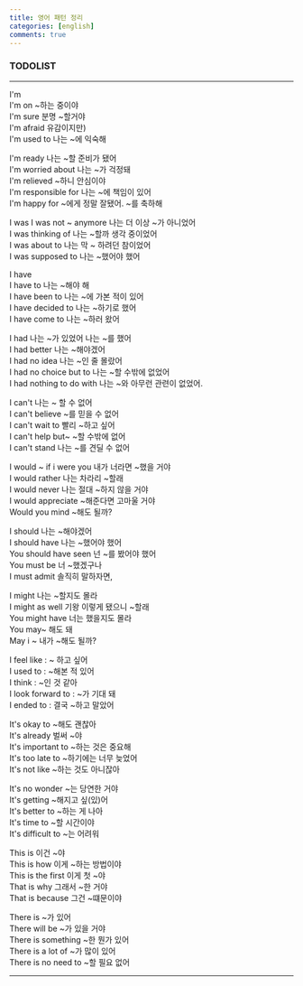 ```yaml
---
title: 영어 패턴 정리
categories: [english]
comments: true
---
```


### TODOLIST

***

I'm <br>
I'm on ~하는 중이야<br>
I'm sure 분명 ~할거야<br>
I'm afraid 유감이지만) <br>
I'm used to 나는 ~에 익숙해<br>

I'm ready 나는 ~할 준비가 됐어<br>
I'm worried about 나는 ~가 걱정돼<br>
I'm relieved ~하니 안심이야<br>
I'm responsible for 나는 ~에 책임이 있어<br>
I'm happy for ~에게 정말 잘됐어. ~를 축하해<br>

I was
I was not ~ anymore 나는 더 이상 ~가 아니었어<br>
I was thinking of 나는 ~할까 생각 중이었어<br>
I was about to 나는 막 ~ 하려던 참이었어<br>
I was supposed to 나는 ~했어야 했어<br>

I have <br>
I have to 나는 ~해야 해<br>
I have been to 나는 ~에 가본 적이 있어<br>
I have decided to 나는 ~하기로 했어<br>
I have come to 나는 ~하러 왔어<br>

I had 나는 ~가 있었어 나는 ~를 했어<br>
I had better 나는 ~해야겠어<br>
I had no idea 나는 ~인 줄 몰랐어<br>
I had no choice but to 나는 ~할 수밖에 없었어<br>
I had nothing to do with 나는 ~와 아무런 관련이 없었어.<br>

I can't 나는 ~ 할 수 없어<br>
I can't believe ~를 믿을 수 없어<br>
I can't wait to 빨리 ~하고 싶어<br>
I can't help but~ ~할 수밖에 없어<br>
I can't stand 나는 ~를 견딜 수 없어<br>

I would ~ if i were you 내가 너라면 ~했을 거야<br>
I would rather 나는 차라리 ~할래<br>
I would never 나는 절대 ~하지 않을 거야<br>
I would appreciate ~해준다면 고마울 거야<br>
Would you mind ~해도 될까?<br>

I should 나는 ~해야겠어<br>
I should have 나는 ~했어야 했어<br>
You should have seen 넌 ~를 봤어야 했어<br>
You must be 너 ~했겠구나<br>
I must admit 솔직히 말하자면,<br>

I might 나는 ~할지도 몰라<br>
I might as well  기왕 이렇게 됐으니 ~할래<br>
You might have 너는 했을지도 몰라<br>
You may~ 해도 돼<br>
May i ~ 내가 ~해도 될까?<br>

I feel like : ~ 하고 싶어 <br>
I used to : ~해본 적 있어 <br>
I think : ~인 것 같아 <br>
I look forward to : ~가 기대 돼 <br>
I ended to : 결국 ~하고 말았어 <br>

It's okay to ~해도 괜찮아 <br>
It's already 벌써 ~야 <br>
It's important to ~하는 것은 중요해 <br>
It's too late to ~하기에는 너무 늦었어 <br>
It's not like ~하는 것도 아니잖아 <br>

It's no wonder ~는 당연한 거야<br>
It's getting  ~해지고 싶(있)어<br>
It's better to  ~하는 게 나아<br>
It's time to  ~할 시간이야<br>
It's difficult to ~는 어려워<br>

This is 이건 ~야 <br>
This is how 이게 ~하는 방법이야 <br>
This is the first 이게 첫 ~야 <br>
That is why 그래서 ~한 거야 <br>
That is because 그건 ~떄문이야 <br>

There is ~가 있어<br>
There will be ~가 있을 거야<br>
There is something ~한 뭔가 있어<br>
There is a lot of ~가 많이 있어<br>
There is no need to ~할 필요 없어

***